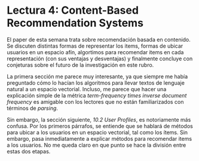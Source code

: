 # Lectura 4: Content-Based Recommendation Systems

El paper de esta semana trata sobre recomendación basada en contenido. Se discuten distintas formas de representar los items, formas de ubicar usuarios en un espacio afín, algortimos para recomendar items en cada representación (con sus ventajas y desventajas) y finalmente concluye con conjeturas sobre el futuro de la investigación en este rubro.

La primera sección me parece muy interesante, ya que siempre me había preguntado cómo lo hacían los algoritmos para llevar textos de lenguaje natural a un espacio vectorial. Incluso, me parece que hacer una explicación simple de la métrica *term-frequency times inverse document frequency* es amigable con los lectores que no están familiarizados con términos de *parsing*.

Sin embargo, la sección siguiente, *10.2 User Profiles*, es notoriamente más confusa. Por los primeros párrafos, se entiende que se hablará de métodos para ubicar a los usuarios en un espacio vectorial, tal como los ítems. Sin embargo, pasa inmediatamente a explicar métodos para recomendar items a los usuarios. No me queda claro en que punto se hace la división entre estas dos etapas.
